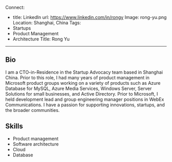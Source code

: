 Connect:
  - title: LinkedIn
    url: https://www.linkedin.com/in/rongy
Image: rong-yu.png
Location: Shanghai, China
Tags:
  - Startups
  - Product Management
  - Architecture
Title: Rong Yu
---
## Bio
I am a CTO-in-Residence in the Startup Advocacy team based in Shanghai China. Prior to this role, I had many years of product management in Microsoft product groups working on a variety of products such as Azure Database for MySQL, Azure Media Services, Windows Server, Server Solutions for small businesses, and Active Directory. Prior to Microsoft, I held development lead and group engineering manager positions in WebEx Communications. I have a passion for supporting innovations, startups, and the broader communities.

## Skills
* Product management
* Software architecture
* Cloud
* Database

